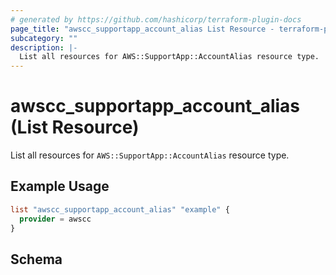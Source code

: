 ```yaml
---
# generated by https://github.com/hashicorp/terraform-plugin-docs
page_title: "awscc_supportapp_account_alias List Resource - terraform-provider-awscc"
subcategory: ""
description: |-
  List all resources for AWS::SupportApp::AccountAlias resource type.
---
```


# awscc_supportapp_account_alias (List Resource)

List all resources for `AWS::SupportApp::AccountAlias` resource type.

## Example Usage

```terraform
list "awscc_supportapp_account_alias" "example" {
  provider = awscc
}
```

<!-- schema generated by tfplugindocs -->
## Schema
